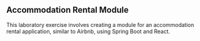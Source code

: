 ## Accommodation Rental Module 

This laboratory exercise involves creating a module for an accommodation rental application, similar to Airbnb, using Spring Boot and React.
